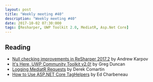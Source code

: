 ```yaml
---
layout: post
title: "Weekly meeting #40"
description: "Weekly meeting #40"
date: 2017-10-02 07:30:000
tags: [Resharper, UWP Toolkit 2.0, MediatR, Asp.Net Core]
--- 
```


## Reading

* [Null checking improvements in ReSharper 2017.2](https://blog.jetbrains.com/dotnet/2017/09/07/null-checking-improvements-resharper-2017-2/) by Andrew Karpov
* [It's Here, UWP Community Toolkit v2.0!](https://channel9.msdn.com/coding4fun/blog/Its-Here-UWP-Community-Toolkit-v20) by Greg Duncan
* [Logging MediatR Requests](https://codeopinion.com/logging-mediatr-requests/) by Derek Comartin
* [How to Use ASP.NET Core TagHelpers](http://www.telerik.com/blogs/how-to-use-asp-net-core-taghelpers) by Ed Charbeneau
